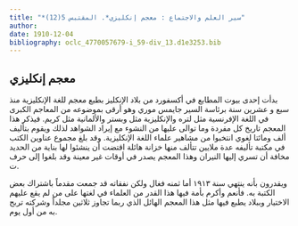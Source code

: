 ```yaml
---
title: "*سير العلم والاجتماع : معجم إنكليزي*. المقتبس 5(12)"
author: 
date: 1910-12-04
bibliography: oclc_4770057679-i_59-div_13.d1e3253.bib
---
```




##  معجم إنكليزي 


 بدأت  إحدى  بيوت المطابع في أكسفورد من بلاد الإنكليز بطبع معجم للغة الإنكليزية منذ  سبع  و  عشرين  سنة برئاسة السير جايمس موري وهو أرقى بموضوعه من المعاجم الكبرى في اللغة الإفرنسية مثل لتره والإنكليزية مثل وبستر والألمانية مثل كريم. فيذكر هذا   المعجم تاريخ كل مفردة وما توالى عليها من النشوء مع إيراد الشواهد لذلك ويقوم بتأليف  ألف  ومائتا لغوي انتخبوا من مشاهير علماء اللغة الإنكليزية. وقد بلغ مجموع عناوين الكتب في مكتبة تأليفه عدة ملايين تتألف منها خزانة هائلة اقتضت أن ينشئوا لها بناية من الحديد مخافة أن تسري إليها النيران وهذا المعجم يصدر في أوقات غير معينة وقد بلغوا إلى حرف ت. 

 ويقدرون بأنه ينتهي سنة  ١٩١٣  أما ثمنه فغال ولكن نفقاته قد جمعت مقدماً باشتراك بعض الكتبة به. فأنعم وأكرم بأمة فيها هذا القدر من العلماء في لغتها على من لم يقع عليهم الاختيار وببلاد يطبع فيها مثل هذا المعجم الهائل الذي ربما تجاوز  ثلاثين  مجلداً وشركته تربح به من أول يوم. 
